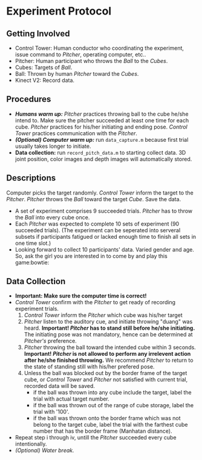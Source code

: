 # Experiment Protocol
## Getting Involved
- Control Tower: Human conductor who coordinating the experiment, issue command to *Pitcher*, operating computer, etc..
- Pitcher: Human participant who throws the *Ball* to the *Cubes*. 
- Cubes: Targets of *Ball*.
- Ball: Thrown by human *Pitcher* toward the *Cubes*.
- Kinect V2: Record data.

## Procedures
- ***Humans warm up:*** *Pitcher* practices throwing ball to the cube he\/she intend to. Make sure the pitcher succeeded at least one time for each cube. *Pitcher* practices for his\/her initiating and ending pose. *Control Tower* practices communication with the *Pitcher*.
- ***(Optional) Computer warm up:*** run `data_capture.m` because first trial usually takes longer to initiate. 
- **Data collection:** run `record_pitch_data.m` to starting collect data. 3D joint position, color images and depth images 
will automatically stored.

## Descriptions
Computer picks the target randomly. *Control Tower* inform the target to the *Pitcher*. *Pitcher* throws the *Ball* toward the target *Cube*. Save the data.
- A set of experiment comprises 9 succeeded trials. *Pitcher* has to throw the *Ball* into every cube once.
- Each *Pitcher* was expected to complete 10 sets of experiment \(90 succeeded trials\). \(The experiment can be seperated 
into serveral subsets if participants fatigued or lacked enough time to finish all sets in one time slot.\)
- Looking forward to collect 10 participants' data. Varied gender and age. So, ask the girl you are interested in to 
come by and play this game:bowtie:

## Data Collection
- **Important: Make sure the computer time is correct!**
- *Control Tower* confirm with the *Pitcher* to get ready of recording experiment trials.
    1. *Control Tower* inform the *Pitcher* which cube was his\/her target
    2. *Pitcher* listen to the auditory cue, and initiate throwing \"duang\" was heard. **Important! *Pitcher* has to stand 
    still before he\/she initiating.** The initiating pose was not mandatory, hence can be determined at *Pitcher's* preference.
    3. *Pitcher* throwing the ball toward the intended cube within 3 seconds. **Important! *Pitcher* is not allowed to perform 
    any irrelevent action after he\/she finished throwing.** We recommend *Pitcher* to return to the state of standing still 
    with his\/her prefered pose.
    4. Unless the ball was blocked out by the border frame of the target cube, or *Control Tower* and *Pitcher* 
    not satisfied with current trial, recorded data will be saved. 
        - if the ball was thrown into any cube include the target, label the trial with actual target number.
        - if the ball was thrown out of the range of cube storage, label the trial with '100'.
        - if the ball was thrown onto the border frame which was not belong to the target cube, label the trial with the 
        farthest cube number that has the border frame \(Manhatan distance\). 
- Repeat step i through iv, untill the *Pitcher* succeeded every cube intentionally.
- *(Optional) Water break.*
